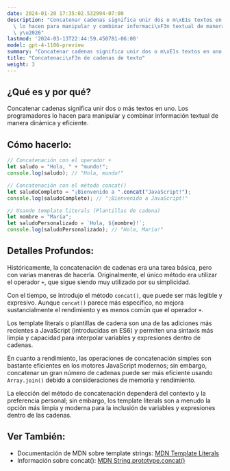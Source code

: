 ```yaml
---
date: 2024-01-20 17:35:02.532994-07:00
description: "Concatenar cadenas significa unir dos o m\xE1s textos en uno. Los programadores\
  \ lo hacen para manipular y combinar informaci\xF3n textual de manera din\xE1mica\
  \ y\u2026"
lastmod: '2024-03-13T22:44:59.450781-06:00'
model: gpt-4-1106-preview
summary: "Concatenar cadenas significa unir dos o m\xE1s textos en uno."
title: "Concatenaci\xF3n de cadenas de texto"
weight: 3
---
```


## ¿Qué es y por qué?

Concatenar cadenas significa unir dos o más textos en uno. Los programadores lo hacen para manipular y combinar información textual de manera dinámica y eficiente.

## Cómo hacerlo:

```javascript
// Concatenación con el operador +
let saludo = "Hola, " + "mundo!";
console.log(saludo); // "Hola, mundo!"

// Concatenación con el método concat()
let saludoCompleto = "¡Bienvenido a ".concat("JavaScript!");
console.log(saludoCompleto); // "¡Bienvenido a JavaScript!"

// Usando template literals (Plantillas de cadena)
let nombre = "María";
let saludoPersonalizado = `Hola, ${nombre}!`;
console.log(saludoPersonalizado); // "Hola, María!"
```

## Detalles Profundos:

Históricamente, la concatenación de cadenas era una tarea básica, pero con varias maneras de hacerla. Originalmente, el único método era utilizar el operador `+`, que sigue siendo muy utilizado por su simplicidad.

Con el tiempo, se introdujo el método `concat()`, que puede ser más legible y expresivo. Aunque `concat()` parece más específico, no mejora sustancialmente el rendimiento y es menos común que el operador `+`.

Los template literals o plantillas de cadena son una de las adiciones más recientes a JavaScript (introducidas en ES6) y permiten una sintaxis más limpia y capacidad para interpolar variables y expresiones dentro de cadenas.

En cuanto a rendimiento, las operaciones de concatenación simples son bastante eficientes en los motores JavaScript modernos; sin embargo, concatenar un gran número de cadenas puede ser más eficiente usando `Array.join()` debido a consideraciones de memoria y rendimiento.

La elección del método de concatenación dependerá del contexto y la preferencia personal; sin embargo, los template literals son a menudo la opción más limpia y moderna para la inclusión de variables y expresiones dentro de las cadenas.

## Ver También:

- Documentación de MDN sobre template strings: [MDN Template Literals](https://developer.mozilla.org/es/docs/Web/JavaScript/Reference/Template_literals)
- Información sobre concat(): [MDN String.prototype.concat()](https://developer.mozilla.org/es/docs/Web/JavaScript/Reference/Global_Objects/String/concat)
